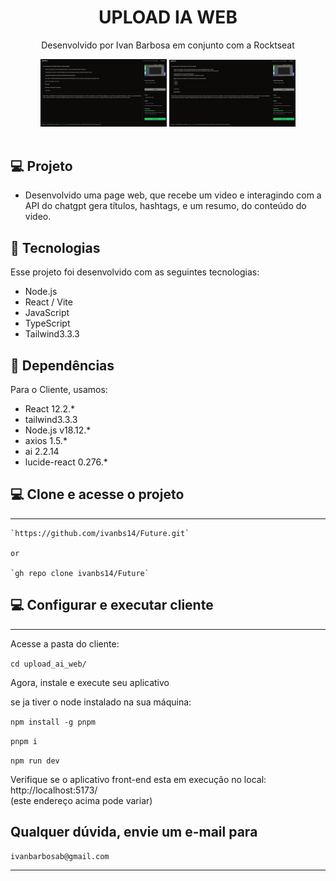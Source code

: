 <h1 align="center"> UPLOAD IA WEB </h1>

<p align="center">
Desenvolvido por Ivan Barbosa em conjunto com a Rocktseat<br>
</p>

<div align="center">
  <img alt="License" src="./capa/01.png" width="40%" display="flex" gap="5px" >
  <img alt="License" src="./capa/02.png" width="40%" display="flex" gap="5px">
</div>

<br>

## 💻 Projeto

- Desenvolvido uma page web, que recebe um video e interagindo com a API do chatgpt gera títulos, hashtags, e um resumo, do conteúdo do video.

## 🚀 Tecnologias

Esse projeto foi desenvolvido com as seguintes tecnologias:

- Node.js
- React / Vite
- JavaScript
- TypeScript
- Tailwind3.3.3

## 🔖 Dependências

Para o Cliente, usamos:
- React 12.2.*
- tailwind3.3.3
- Node.js v18.12.*
- axios 1.5.*
- ai 2.2.14
- lucide-react 0.276.*


## 💻 Clone e acesse o projeto
------------
    `https://github.com/ivanbs14/Future.git`

    or 

    `gh repo clone ivanbs14/Future`

## 💻 Configurar e executar cliente
------------
Acesse a pasta do cliente:

`cd upload_ai_web/`

Agora, instale e execute seu aplicativo

se ja tiver o node instalado na sua máquina:
<br/>

`npm install -g pnpm`

`pnpm i`

`npm run dev`

Verifique se o aplicativo front-end esta em execução no local: http://localhost:5173/ <br />(este endereço acima pode variar)

## Qualquer dúvida, envie um e-mail para

`ivanbarbosab@gmail.com`

---
